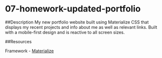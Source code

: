 # 07-homework-updated-portfolio

##Description
My new portfolio website built using Materialize CSS that displays my recent projects and info about me as well as relevant links. Built with a mobile-first design and is reactive to all screen sizes.

##Resources

Framework - [Materialize](https://materializecss.com/)
